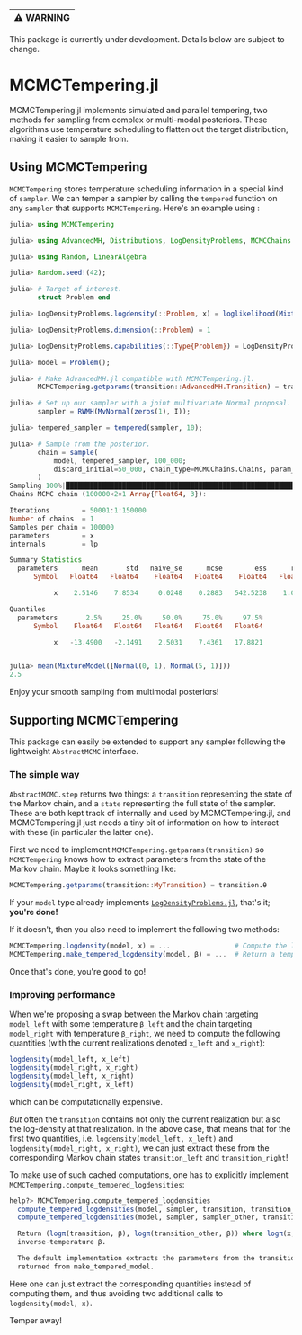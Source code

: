 | :warning: WARNING          |
|:---------------------------|

This package is currently under development. Details below are subject to change.

# MCMCTempering.jl

MCMCTempering.jl implements simulated and parallel tempering, two methods for sampling from complex or multi-modal posteriors. These algorithms use temperature scheduling to flatten out the target distribution, making it easier to sample from.


## Using MCMCTempering

`MCMCTempering` stores temperature scheduling information in a special kind of `sampler`. We can temper a sampler by calling the `tempered` function on any `sampler` that supports `MCMCTempering`. Here's an example using :

```julia
julia> using MCMCTempering

julia> using AdvancedMH, Distributions, LogDensityProblems, MCMCChains

julia> using Random, LinearAlgebra

julia> Random.seed!(42);

julia> # Target of interest.
       struct Problem end

julia> LogDensityProblems.logdensity(::Problem, x) = loglikelihood(MixtureModel([Normal(0, 1), Normal(5, 1)]), x)

julia> LogDensityProblems.dimension(::Problem) = 1

julia> LogDensityProblems.capabilities(::Type{Problem}) = LogDensityProblems.LogDensityOrder{0}()

julia> model = Problem();

julia> # Make AdvancedMH.jl compatible with MCMCTempering.jl.
       MCMCTempering.getparams(transition::AdvancedMH.Transition) = transition.params

julia> # Set up our sampler with a joint multivariate Normal proposal.
       sampler = RWMH(MvNormal(zeros(1), I));

julia> tempered_sampler = tempered(sampler, 10);

julia> # Sample from the posterior.
       chain = sample(
           model, tempered_sampler, 100_000;
           discard_initial=50_000, chain_type=MCMCChains.Chains, param_names=["x"]
       )
Sampling 100%|██████████████████████████████████████████████████████████████████████████████████████| Time: 0:00:01
Chains MCMC chain (100000×2×1 Array{Float64, 3}):

Iterations        = 50001:1:150000
Number of chains  = 1
Samples per chain = 100000
parameters        = x
internals         = lp

Summary Statistics
  parameters      mean       std   naive_se      mcse        ess      rhat 
      Symbol   Float64   Float64    Float64   Float64    Float64   Float64 

           x    2.5146    7.8534     0.0248    0.2883   542.5238    1.0003

Quantiles
  parameters       2.5%     25.0%     50.0%     75.0%     97.5% 
      Symbol    Float64   Float64   Float64   Float64   Float64 

           x   -13.4900   -2.1491    2.5031    7.4361   17.8821


julia> mean(MixtureModel([Normal(0, 1), Normal(5, 1)]))
2.5
```

Enjoy your smooth sampling from multimodal posteriors!


## Supporting MCMCTempering

This package can easily be extended to support any sampler following the lightweight `AbstractMCMC` interface.

### The simple way

`AbstractMCMC.step` returns two things: a `transition` representing the state of the Markov chain, and a `state` representing the full state of the sampler. These are both kept track of internally and used by MCMCTempering.jl, and MCMCTempering.jl just needs a tiny bit of information on how to interact with these (in particular the latter one).

First we need to implement `MCMCTempering.getparams(transition)` so `MCMCTempering` knows how to extract parameters from the state of the Markov chain. Maybe it looks something like:

```julia
MCMCTempering.getparams(transition::MyTransition) = transition.θ
```

If your `model` type already implements [`LogDensityProblems.jl`](https://github.com/tpapp/LogDensityProblems.jl), that's it; **you're done!**

If it doesn't, then you also need to implement the following two methods:

```julia
MCMCTempering.logdensity(model, x) = ...                # Compute the log-density of `model` at `x`.
MCMCTempering.make_tempered_logdensity(model, β) = ...  # Return a tempered `model` which can be passed to `logdensity`.
```

Once that's done, you're good to go!

### Improving performance

When we're proposing a swap between the Markov chain targeting `model_left` with some temperature `β_left` and the chain targeting `model_right` with temperature `β_right`, we need to compute the following quantities (with the current realizations denoted `x_left` and `x_right`):

```julia
logdensity(model_left, x_left)
logdensity(model_right, x_right)
logdensity(model_left, x_right)
logdensity(model_right, x_left)
```

which can be computationally expensive. 

_But_ often the `transition` contains not only the current realization but also the log-density at that realization. In the above case, that means that for the first two quantities, i.e. `logdensity(model_left, x_left)` and `logdensity(model_right, x_right)`, we can just extract these from the corresponding Markov chain states `transition_left` and `transition_right`!

To make use of such cached computations, one has to explicitly implement `MCMCTempering.compute_tempered_logdensities`:

```julia
help?> MCMCTempering.compute_tempered_logdensities
  compute_tempered_logdensities(model, sampler, transition, transition_other, β)
  compute_tempered_logdensities(model, sampler, sampler_other, transition, transition_other, state, state_other, β, β_other)

  Return (logπ(transition, β), logπ(transition_other, β)) where logπ(x, β) denotes the log-density for model with
  inverse-temperature β.

  The default implementation extracts the parameters from the transitions using getparams and calls logdensity on the model
  returned from make_tempered_model.
```

Here one can just extract the corresponding quantities instead of computing them, and thus avoiding two additional calls to `logdensity(model, x)`.

Temper away!
